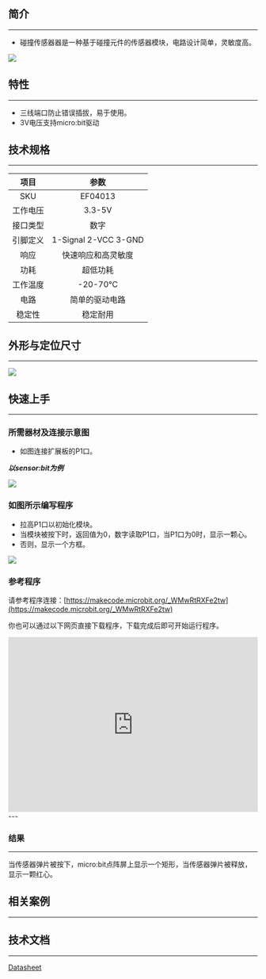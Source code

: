 ## 简介
---
- 碰撞传感器器是一种基于碰撞元件的传感器模块，电路设计简单，灵敏度高。 
     
 ![](https://i.imgur.com/YR7t4Pj.jpg)

## 特性
---
- 三线端口防止错误插拔，易于使用。
- 3V电压支持micro:bit驱动

## 技术规格
---
项目 | 参数 
:-: | :-: 
SKU|EF04013
工作电压|3.3-5V
接口类型|数字
引脚定义|1-Signal 2-VCC 3-GND
响应|快速响应和高灵敏度
功耗|超低功耗
工作温度|-20-70℃
电路|简单的驱动电路
稳定性|稳定耐用

## 外形与定位尺寸
--- 

 ![](https://i.imgur.com/vtK7bwP.png)

## 快速上手
---
### 所需器材及连接示意图
- 如图连接扩展板的P1口。

***以sensor:bit为例***

 ![](https://i.imgur.com/UUQlBRi.png)

### 如图所示编写程序
- 拉高P1口以初始化模块。
- 当模块被按下时，返回值为0，数字读取P1口，当P1口为0时，显示一颗心。
- 否则，显示一个方框。

 ![](https://i.imgur.com/Lp93T7L.png)

### 参考程序
请参考程序连接：[https://makecode.microbit.org/_WMwRtRXFe2tw](https://makecode.microbit.org/_WMwRtRXFe2tw)

你也可以通过以下网页直接下载程序，下载完成后即可开始运行程序。

<div style="position:relative;height:0;padding-bottom:70%;overflow:hidden;"><iframe style="position:absolute;top:0;left:0;width:100%;height:100%;" src="https://makecode.microbit.org/#pub:_WMwRtRXFe2tw" frameborder="0" sandbox="allow-popups allow-forms allow-scripts allow-same-origin"></iframe></div>  
---

### 结果
---
当传感器弹片被按下，micro:bit点阵屏上显示一个矩形，当传感器弹片被释放，显示一颗红心。

## 相关案例
---

## 技术文档
---
[Datasheet](https://elecfreaks.com/estore/download/EF03155-Datasheet)
